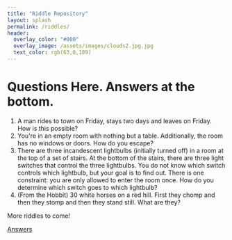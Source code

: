 ```yaml
---
title: "Riddle Repository"
layout: splash
permalink: /riddles/
header:
  overlay_color: "#000"
  overlay_image: /assets/images/clouds2.jpg.jpg
  text_color: rgb(63,0,189)
---
```


# Questions Here. Answers at the bottom.
1. A man rides to town on Friday, stays two days and leaves on Friday. How is this possible?
2. You're in an empty room with nothing but a table. Additionally, the room has no windows or doors. How do you escape?
3. There are three incandescent lightbulbs (initially turned off) in a room at the top of a set of stairs. At the bottom of the stairs, there are three light switches that control the three lightbulbs. You do not know which switch controls which lightbulb, but your goal is to find out. There is one constraint: you are only allowed to enter the room once. How do you determine which switch goes to which lightbulb?  
4. (From the Hobbit) 30 white horses on a red hill. First they chomp and then they stomp and then they stand still. What are they?


More riddles to come!

[Answers](/riddle_answers.md)

